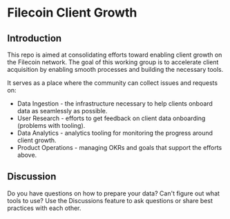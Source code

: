 # Filecoin Client Growth

## Introduction
This repo is aimed at consolidating efforts toward enabling client growth on the Filecoin network. The goal of this working group is to accelerate client acquisition by enabling smooth processes and building the necessary tools.

It serves as a place where the community can collect issues and requests on:
 - Data Ingestion - the infrastructure necessary to help clients onboard data as seamlessly as possible.
 - User Research - efforts to get feedback on client data onboarding (problems with tooling).
 - Data Analytics - analytics tooling for monitoring the progress around client growth.
 - Product Operations - managing OKRs and goals that support the efforts above.

## Discussion
Do you have questions on how to prepare your data? Can't figure out what tools to use? Use the Discussions feature to ask questions or share best practices with each other.
